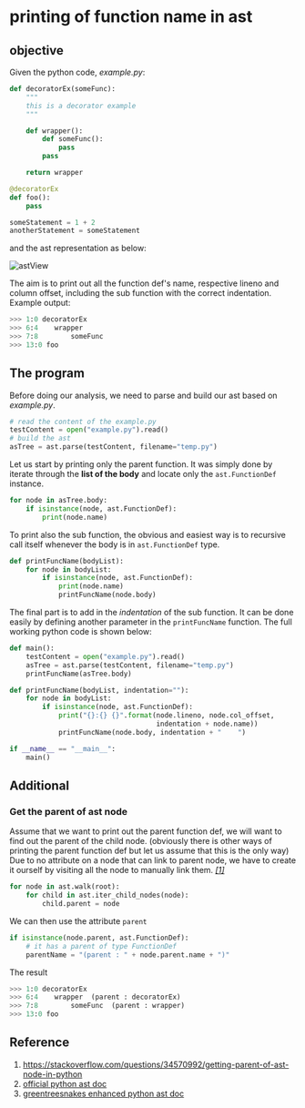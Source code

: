 # printing of function name in ast

## objective
Given the python code, *example.py*:

```python
def decoratorEx(someFunc):
    """
    this is a decorator example
    """

    def wrapper():
        def someFunc():
            pass
        pass

    return wrapper

@decoratorEx
def foo():
    pass

someStatement = 1 + 2
anotherStatement = someStatement
```
and the ast representation as below:

![astView](https://github.com/usagitoneko97/python-ast/blob/master/A1.FunctionDef/resources/astViewer.svg)

The aim is to print out all the function def's name, respective lineno and column offset, including the sub function with the correct indentation. Example output:
```python
>>> 1:0 decoratorEx
>>> 6:4    wrapper
>>> 7:8        someFunc
>>> 13:0 foo
```

## The program
Before doing our analysis, we need to parse and build our ast based on *example.py*.
```python
# read the content of the example.py
testContent = open("example.py").read()
# build the ast
asTree = ast.parse(testContent, filename="temp.py")
```
Let us start by printing only the parent function. It was simply done by iterate through the **list of the body** and locate only the `ast.FunctionDef` instance. 
```python
for node in asTree.body:
    if isinstance(node, ast.FunctionDef):
        print(node.name)
```
To print also the sub function, the obvious and easiest way is to recursive call itself whenever the body is in `ast.FunctionDef` type.
```python
def printFuncName(bodyList):
    for node in bodyList:
        if isinstance(node, ast.FunctionDef):
            print(node.name)
            printFuncName(node.body)
```
The final part is to add in the *indentation* of the sub function. It can be done easily by defining another parameter in the `printFuncName` function. The full working python code is shown below:
```python
def main():
    testContent = open("example.py").read()
    asTree = ast.parse(testContent, filename="temp.py")
    printFuncName(asTree.body)

def printFuncName(bodyList, indentation=""):
    for node in bodyList:
        if isinstance(node, ast.FunctionDef):
            print("{}:{} {}".format(node.lineno, node.col_offset,
                                    indentation + node.name))
            printFuncName(node.body, indentation + "    ")

if __name__ == "__main__":
    main()
```

## Additional
### Get the parent of ast node
Assume that we want to print out the parent function def, we will want to find out the parent of the child node. (obviously there is other ways of printing the parent function def but let us assume that this is the only way)
Due to no attribute on a node that can link to parent node, we have to create it ourself by visiting all the node to manually link them. *[[1]](https://stackoverflow.com/questions/34570992/getting-parent-of-ast-node-in-python)*
```python
for node in ast.walk(root):
    for child in ast.iter_child_nodes(node):
        child.parent = node
```
We can then use the attribute `parent`
```python
if isinstance(node.parent, ast.FunctionDef):
    # it has a parent of type FunctionDef
    parentName = "(parent : " + node.parent.name + ")"
```
The result
```python
>>> 1:0 decoratorEx
>>> 6:4    wrapper  (parent : decoratorEx)
>>> 7:8        someFunc  (parent : wrapper)
>>> 13:0 foo
```

## Reference
1. https://stackoverflow.com/questions/34570992/getting-parent-of-ast-node-in-python
2. [official python ast doc](https://docs.python.org/2/library/ast.html)
3. [greentreesnakes enhanced python ast doc](http://greentreesnakes.readthedocs.io/en/latest/index.html)